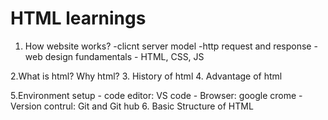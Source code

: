 # HTML learnings

1. How website works?
    -clicnt server model
    -http request and response
    -web design fundamentals - HTML, CSS, JS

2.What is html? Why html?
3. History of html
4. Advantage of html

5.Environment setup
    - code editor: VS code
    - Browser: google crome
    - Version contrul: Git and Git hub
6. Basic Structure of HTML

